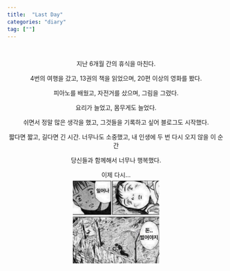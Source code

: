 ```yaml
---
title:  "Last Day"
categories: "diary"
tag: [""]
---
```


<br>
<p align="center">
지난 6개월 간의 휴식을 마친다.

<br>
<p align="center">
4번의 여행을 갔고, 13권의 책을 읽었으며, 20편 이상의 영화를 봤다.

<p align="center">
피아노를 배웠고, 자전거를 샀으며, 그림을 그렸다.

<p align="center">
요리가 늘었고, 몸무게도 늘었다.

<br>
<p align="center">
쉬면서 정말 많은 생각을 했고, 그것들을 기록하고 싶어 블로그도 시작했다.

<p align="center">
짧다면 짧고, 길다면 긴 시간. 너무나도 소중했고, 내 인생에 두 번 다시 오지 않을 이 순간

<br>
<p align="center">
당신들과 함께해서 너무나 행복했다.

<p align="center">
이제 다시...

<br>
<img src="/images/money.png" width=200>

